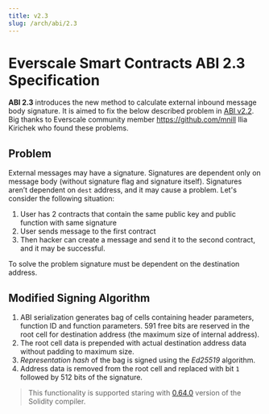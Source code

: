```yaml
---
title: v2.3
slug: /arch/abi/2.3
---
```


# Everscale Smart Contracts ABI 2.3 Specification

**ABI 2.3** introduces the new method to calculate external inbound message body signature. It is aimed to fix the below described problem in [ABI v2.2](2.2.md).   
Big thanks to Everscale community member https://github.com/mnill Ilia Kirichek who found these problems.

## Problem
External messages may have a signature. Signatures are dependent only on message body (without signature flag and signature itself). Signatures aren’t dependent on `dest` address, and it may cause a problem. Let's consider the following situation:

1. User has 2 contracts that contain the same public key and public function with same signature
2. User sends message to the first contract
3. Then hacker can create a message and send it to the second contract, and it may be successful.

To solve the problem signature must be dependent on the destination address.

## Modified Signing Algorithm

1. ABI serialization generates bag of cells containing header parameters, function ID and function parameters.
   591 free bits are reserved in the root cell for destination address (the maximum size of internal address).
2. The root cell data is prepended with actual destination address data without padding to maximum size.
3. *Representation hash* of the bag is signed using the *Ed25519* algorithm.
4. Address data is removed from the root cell and replaced with bit `1` followed by 512 bits of the signature.

> This functionality is supported staring with [0.64.0](https://github.com/tonlabs/TON-Solidity-Compiler/blob/master/Changelog_TON.md#0640-2022-08-18) version of the Solidity compiler.
